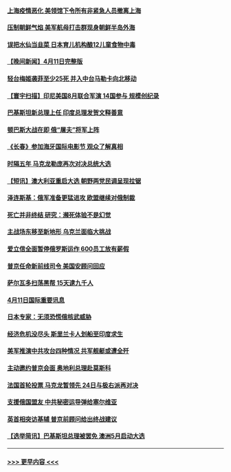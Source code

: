 #### [上海疫情恶化 美领馆下令所有非紧急人员撤离上海](../pages/prog202/a103398218.md?t=04121551) 
#### [压制朝鲜气焰 美军航母打击群现身朝鲜半岛外海](../pages/prog202/a103398170.md?t=04121551) 
#### [误把水仙当韭菜 日本育儿机构酿12儿童食物中毒](../pages/prog202/a103398150.md?t=04121551) 
#### [【晚间新闻】4月11日完整版](../pages/prog202/a103398019.md?t=04121551) 
#### [轻台梅姬袭菲至少25死 并入中台马勒卡向北移动](../pages/prog202/a103398102.md?t=04121551) 
#### [【寰宇扫描】印尼美国8月联合军演 14国参与 规模创纪录](../pages/prog202/a103398036.md?t=04121551) 
#### [巴基斯坦新总理上任 印度总理发贺文释善意](../pages/prog202/a103398017.md?t=04121551) 
#### [顿巴斯大战在即 俄“屠夫”将军上阵](../pages/prog202/a103397955.md?t=04121551) 
#### [《长春》参加海牙国际电影节 观众了解真相](../pages/prog202/a103397861.md?t=04121551) 
#### [时隔五年 马克龙勒庞再次对决总统大选](../pages/prog202/a103397804.md?t=04121551) 
#### [【短讯】澳大利亚重启大选 朝野两党民调呈现拉锯](../pages/prog202/a103397802.md?t=04121551) 
#### [泽连斯基：俄军准备更猛进攻 欧盟继续对俄制裁](../pages/prog202/a103397684.md?t=04121551) 
#### [死亡并非终结 研究：濒死体验不是幻觉](../pages/prog202/a103397466.md?t=04121551) 
#### [主战场东移至新地形 乌克兰面临大挑战](../pages/prog202/a103397460.md?t=04121551) 
#### [爱立信全面暂停俄罗斯运作 600员工放有薪假](../pages/prog202/a103397449.md?t=04121551) 
#### [普京任命新前线司令 美国安顾问回应](../pages/prog202/a103397452.md?t=04121551) 
#### [萨尔瓦多扫荡黑帮 15天逮九千人](../pages/prog202/a103397345.md?t=04121551) 
#### [4月11日国际重要讯息](../pages/prog202/a103397360.md?t=04121551) 
#### [日本专家：无须恐慌俄核武威胁](../pages/prog202/a103397367.md?t=04121551) 
#### [经济危机没尽头 斯里兰卡人划船至印度求生](../pages/prog202/a103397266.md?t=04121551) 
#### [美军推演中共攻台四种情况 共军舰艇或遭全歼](../pages/prog202/a103397265.md?t=04121551) 
#### [主动邀约普京会面 奥地利总理赴莫斯科](../pages/prog202/a103397252.md?t=04121551) 
#### [法国首轮投票 马克龙暂领先 24日与极右派再对决](../pages/prog202/a103397240.md?t=04121551) 
#### [支援俄国盟友 中共秘密运导弹给塞尔维亚](../pages/prog202/a103397075.md?t=04121551) 
#### [英首相突访基辅 普京前顾问给出终战建议](../pages/prog202/a103397050.md?t=04121551) 
#### [【选举简讯】巴基斯坦总理被罢免 澳洲5月启动大选](../pages/prog202/a103397041.md?t=04121551) 

----
#### [ >>> 更早内容 <<< ](../indexes/prog202-earlier.md)

